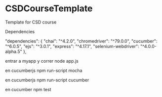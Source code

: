 # CSDCourseTemplate

Template for CSD course

Dependencies

"dependencies": {
"chai": "^4.2.0",
"chromedriver": "^79.0.0",
"cucumber": "^6.0.5",
"ejs": "^3.0.1",
"express": "^4.17.1",
"selenium-webdriver": "^4.0.0-alpha.5"
},

entrar a myapp y correr node app.js

en cucumberjs npm run-script mocha

en cucumberjs npm run-script cucumber

en cucumber npm test
